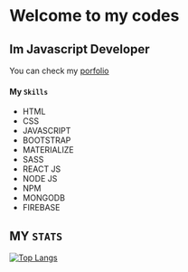 # Welcome to my codes
## Im Javascript Developer
You can check my [porfolio](https://freddygutierrez.netlify.app)

#### My `Skills`
* HTML
* CSS
* JAVASCRIPT
* BOOTSTRAP
* MATERIALIZE
* SASS
* REACT JS
* NODE JS
* NPM
* MONGODB
* FIREBASE

## MY `STATS`
[![Top Langs](https://github-readme-stats.vercel.app/api/top-langs/?username=FreddyGames69)](https://github.com/FreddyGames69/github-readme-stats)
<!--
**FreddyGames69/FreddyGames69** is a ✨ _special_ ✨ repository because its `README.md` (this file) appears on your GitHub profile.

Here are some ideas to get you started:

- 🔭 I’m currently working on ...
- 🌱 I’m currently learning ...
- 👯 I’m looking to collaborate on ...
- 🤔 I’m looking for help with ...
- 💬 Ask me about ...
- 📫 How to reach me: ...
- 😄 Pronouns: ...
- ⚡ Fun fact: ...
-->
